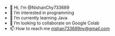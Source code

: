 - 👋 Hi, I’m @NishanChy733689
- 👀 I’m interested in programming
- 🌱 I’m currently learning Java
- 💞️ I’m looking to collaborate on Google Colab
- 📫 How to reach me nishan733689ny@gmail.com

<!---
NishanChy733689/NishanChy733689 is a ✨ special ✨ repository because its `README.md` (this file) appears on your GitHub profile.
You can click the Preview link to take a look at your changes.
--->
